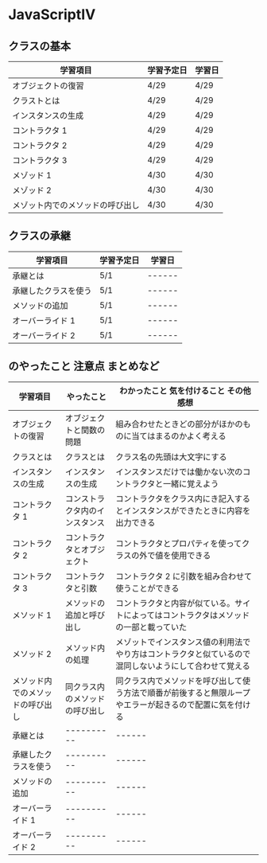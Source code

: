 # JavaScriptⅣ

## クラスの基本

| 学習項目                         | 学習予定日 | 学習日 |
| -------------------------------- | ---------- | ------ |
| オブジェクトの復習               | 4/29       | 4/29   |
| クラストとは                     | 4/29       | 4/29   |
| インスタンスの生成               | 4/29       | 4/29   |
| コントラクタ 1                   | 4/29       | 4/29   |
| コントラクタ 2                   | 4/29       | 4/29   |
| コントラクタ 3                   | 4/29       | 4/29   |
| メゾッド 1                       | 4/30       | 4/30   |
| メゾッド 2                       | 4/30       | 4/30   |
| メゾット内でのメソッドの呼び出し | 4/30       | 4/30   |

## クラスの承継

| 学習項目             | 学習予定日 | 学習日 |
| -------------------- | ---------- | ------ |
| 承継とは             | 5/1        | ------ |
| 承継したクラスを使う | 5/1        | ------ |
| メソッドの追加       | 5/1        | ------ |
| オーバーライド 1     | 5/1        | ------ |
| オーバーライド 2     | 5/1        | ------ |

## のやったこと 注意点 まとめなど

| 学習項目                         | やったこと                     | わかったこと 気を付けること その他 感想                                                                  |
| -------------------------------- | ------------------------------ | -------------------------------------------------------------------------------------------------------- |
| オブジェクトの復習               | オブジェクトと関数の問題       | 組み合わせたときどの部分がほかのものに当てはまるのかよく考える                                           |
| クラスとは                       | クラスとは                     | クラス名の先頭は大文字にする                                                                             |
| インスタンスの生成               | インスタンスの生成             | インスタンスだけでは働かない次のコントラクタと一緒に覚えよう                                             |
| コントラクタ 1                   | コンストラクタ内のインスタンス | コントラクタをクラス内にき記入するとインスタンスができたときに内容を出力できる                           |
| コントラクタ 2                   | コントラクタとオブジェクト     | コントラクタとプロパティを使ってクラスの外で値を使用できる                                               |
| コントラクタ 3                   | コントラクタと引数             | コントラクタ 2 に引数を組み合わせて使うことができる                                                      |
| メソッド 1                       | メソッドの追加と呼び出し       | コントラクタと内容が似ている。サイトによってはコントラクタはメソッドの一部と載っていた                   |
| メソッド 2                       | メソッド内の処理               | メゾットでインスタンス値の利用法でやり方はコントラクタと似ているので混同しないようにして合わせて覚える   |
| メソッド内でのメソッドの呼び出し | 同クラス内のメソッドの呼び出し | 同クラス内でメソッドを呼び出して使う方法で順番が前後すると無限ループやエラーが起きるので配置に気を付ける |
| 承継とは                         | ----------                     | ------                                                                                                   |
| 承継したクラスを使う             | ----------                     | ------                                                                                                   |
| メソッドの追加                   | ----------                     | ------                                                                                                   |
| オーバーライド 1                 | ----------                     | ------                                                                                                   |
| オーバーライド 2                 | ----------                     | ------                                                                                                   |
